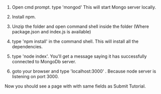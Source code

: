
1. Open cmd prompt. type 'mongod'
	This will start Mongo server locally.
	
2. Install npm.

3. Unzip the folder and open command shell inside the folder (Where package.json and index.js is available)

4. type 'npm install' in the command shell. This will install all the dependencies.

5. type 'node index'. You'll get a message saying it has successfully connected to MongoDb server.

6. goto your browser and type 'localhost:3000' . Because node server is listening on port 3000.

Now you should see a page with with same fields as Submit Tutorial.